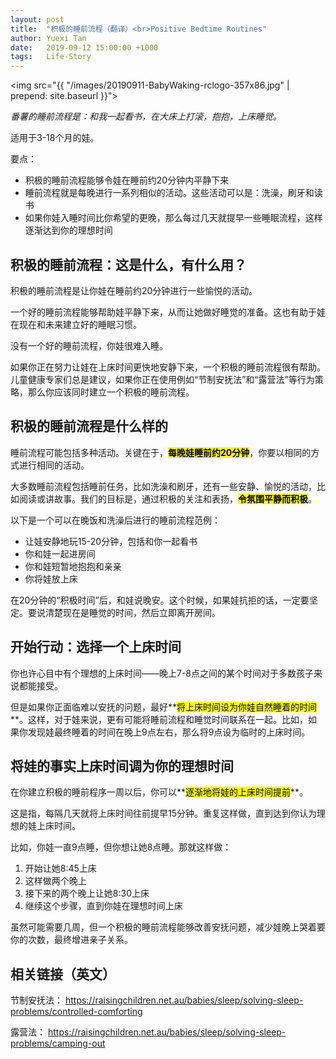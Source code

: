 ```yaml
---
layout: post
title:  "积极的睡前流程（翻译）<br>Positive Bedtime Routines"
author: Yuexi Tan
date:   2019-09-12 15:00:00 +1000
tags:   Life-Story
---
```


<img src="{{ "/images/20190911-BabyWaking-rclogo-357x86.jpg" | prepend: site.baseurl }}">

*​番薯的​睡前流程是：和我一起看书，在大床上打滚，抱抱，上床睡觉。*

适用于3-18个月的娃。

要点：

+ 积极的睡前流程能够令娃在睡前约20分钟内平静下来
+ 睡前流程就是每晚进行一系列相似的活动。这些活动可以是：洗澡，刷牙和读书
+ 如果你娃入睡时间比你希望的更晚，那么每过几天就提早一些睡眠流程，这样逐渐达到你的理想时间

## 积极的睡前流程：这是什么，有什么用？

积极的睡前流程是让你娃在睡前约20分钟进行一些愉悦的活动。

一个好的睡前流程能够帮助娃平静下来，从而让她做好睡觉的准备。这也有助于娃在现在和未来建立好的睡眠习惯。

没有一个好的睡前流程，你娃很难入睡。

如果你正在努力让娃在上床时间更快地安静下来，一个积极的睡前流程很有帮助。儿童健康专家们总是建议，如果你正在使用例如“节制安抚法”和“露营法”等行为策略，那么你应该同时建立一个积极的睡前流程。

## 积极的睡前流程是什么样的

睡前流程可能包括多种活动。关键在于，**<mark>每晚娃睡前约20分钟</mark>**，你要以相同的方式进行相同的活动。

大多数睡前流程包括睡前任务，比如洗澡和刷牙，还有一些安静、愉悦的活动，比如阅读或讲故事。我们的目标是，通过积极的关注和表扬，**<mark>令氛围平静而积极</mark>**。

以下是一个可以在晚饭和洗澡后进行的睡前流程范例：

+ 让娃安静地玩15-20分钟，包括和你一起看书
+ 你和娃一起进房间
+ 你和娃短暂地抱抱和亲亲
+ 你将娃放上床

在20分钟的“积极时间”后，和娃说晚安。这个时候，如果娃抗拒的话，一定要坚定。要说清楚现在是睡觉的时间，然后立即离开房间。

## 开始行动：选择一个上床时间

你也许心目中有个理想的上床时间——晚上7-8点之间的某个时间对于多数孩子来说都能接受。

但是如果你正面临难以安抚的问题，最好**<mark>将上床时间设为你娃自然睡着的时间</mark>**。这样，对于娃来说，更有可能将睡前流程和睡觉时间联系在一起。比如，如果你发现娃最终睡着的时间在晚上9点左右，那么将9点设为临时的上床时间。

## 将娃的事实上床时间调为你的理想时间

在你建立积极的睡前程序一周以后，你可以**<mark>逐渐地将娃的上床时间提前</mark>**。

这是指，每隔几天就将上床时间往前提早15分钟。重复这样做，直到达到你认为理想的娃上床时间。

比如，你娃一直9点睡，但你想让她8点睡。那就这样做：

1. 开始让她8:45上床
2. 这样做两个晚上
3. 接下来的两个晚上让她8:30上床
4. 继续这个步骤，直到你娃在理想时间上床

虽然可能需要几周，但一个积极的睡前流程能够改善安抚问题，减少娃晚上哭着要你的次数，最终增进亲子关系。

## 相关链接（英文）

节制安抚法： https://raisingchildren.net.au/babies/sleep/solving-sleep-problems/controlled-comforting

露营法： https://raisingchildren.net.au/babies/sleep/solving-sleep-problems/camping-out
